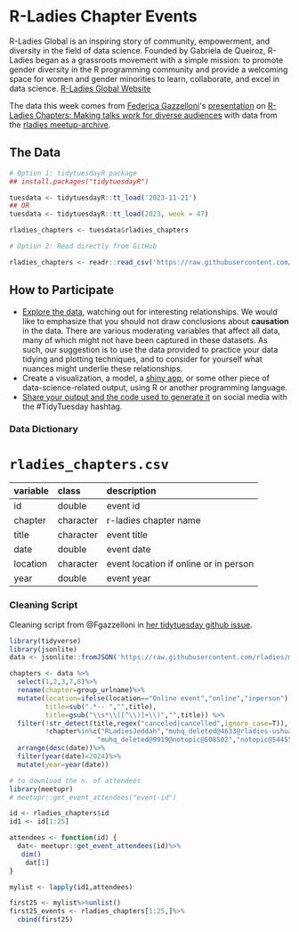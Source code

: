 # R-Ladies Chapter Events

R-Ladies Global is an inspiring story of community, empowerment, and diversity in the field of data science. Founded by Gabriela de Queiroz, R-Ladies began as a grassroots movement with a simple mission: to promote gender diversity in the R programming community and provide a welcoming space for women and gender minorities to learn, collaborate, and excel in data science. [R-Ladies Global Website](https://rladies.org/)

The data this week comes from [Federica Gazzelloni](https://github.com/Fgazzelloni)'s [presentation](https://youtu.be/EstytFNjrWc) on [R-Ladies Chapters: Making talks work for diverse audiences](https://github.com/Fgazzelloni/RLadies-Chapters-Making-Talks-Work-for-Diverse-Audiences/tree/main) with data from the [rladies meetup-archive](https://github.com/rladies/meetup_archive).


## The Data

```r
# Option 1: tidytuesdayR package 
## install.packages("tidytuesdayR")

tuesdata <- tidytuesdayR::tt_load('2023-11-21')
## OR
tuesdata <- tidytuesdayR::tt_load(2023, week = 47)

rladies_chapters <- tuesdata$rladies_chapters

# Option 2: Read directly from GitHub

rladies_chapters <- readr::read_csv('https://raw.githubusercontent.com/rfordatascience/tidytuesday/main/data/2023/2023-11-21/rladies_chapters.csv')
```

## How to Participate

- [Explore the data](https://r4ds.hadley.nz/), watching out for interesting relationships. We would like to emphasize that you should not draw conclusions about **causation** in the data. There are various moderating variables that affect all data, many of which might not have been captured in these datasets. As such, our suggestion is to use the data provided to practice your data tidying and plotting techniques, and to consider for yourself what nuances might underlie these relationships.
- Create a visualization, a model, a [shiny app](https://shiny.posit.co/), or some other piece of data-science-related output, using R or another programming language.
- [Share your output and the code used to generate it](../../../sharing.md) on social media with the #TidyTuesday hashtag.


### Data Dictionary

# `rladies_chapters.csv`

|variable |class     |description |
|:--------|:---------|:-----------|
|id       |double    |event id          |
|chapter  |character |r-ladies chapter name     |
|title    |character |event title       |
|date     |double    |event date        |
|location |character |event location if online or in person    |
|year     |double    |event year        |

### Cleaning Script

Cleaning script from @Fgazzelloni in [her tidytuesday github issue](https://github.com/rfordatascience/tidytuesday/issues/632).

``` r
library(tidyverse)
library(jsonlite)
data <- jsonlite::fromJSON('https://raw.githubusercontent.com/rladies/meetup_archive/main/data/events.json')

chapters <- data %>%
  select(1,2,3,7,8)%>% 
  rename(chapter=group_urlname)%>%
  mutate(location=ifelse(location=="Online event","online","inperson"),
         title=sub(".*-- ","",title),
         title=gsub("\\s*\\([^\\)]+\\)","",title)) %>%
  filter(!str_detect(title,regex("canceled|cancelled",ignore_case=T)),
         !chapter%in%c("RLadiesJeddah","muhq_deleted@4633@rladies-ushuaia",
                      "muhq_deleted@9919@notopic@508502","notopic@544550"))%>%
  arrange(desc(date))%>%
  filter(year(date)<2024)%>%
  mutate(year=year(date))

# to download the n. of attendees
library(meetupr)
# meetupr::get_event_attendees("event-id")

id <- rladies_chapters$id
id1 <- id[1:25]

attendees <- function(id) {
  dat<- meetupr::get_event_attendees(id)%>%
   dim()
    dat[1]
}

mylist <- lapply(id1,attendees)

first25 <- mylist%>%unlist()
first25_events <- rladies_chapters[1:25,]%>%
  cbind(first25)
```

